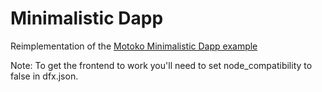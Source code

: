 # Minimalistic Dapp

Reimplementation of the [Motoko Minimalistic Dapp example](https://github.com/dfinity/examples/tree/master/motoko/minimal-counter-dapp)

Note: To get the frontend to work you'll need to set node_compatibility to false in dfx.json.
